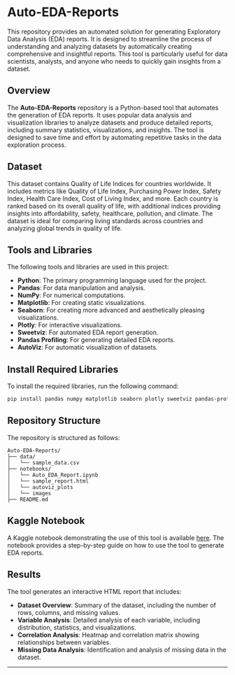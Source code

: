 # Auto-EDA-Reports

This repository provides an automated solution for generating Exploratory Data Analysis (EDA) reports. It is designed to streamline the process of understanding and analyzing datasets by automatically creating comprehensive and insightful reports. This tool is particularly useful for data scientists, analysts, and anyone who needs to quickly gain insights from a dataset.

## Overview

The **Auto-EDA-Reports** repository is a Python-based tool that automates the generation of EDA reports. It uses popular data analysis and visualization libraries to analyze datasets and produce detailed reports, including summary statistics, visualizations, and insights. The tool is designed to save time and effort by automating repetitive tasks in the data exploration process.

## Dataset

This dataset contains Quality of Life Indices for countries worldwide. It includes metrics like Quality of Life Index, Purchasing Power Index, Safety Index, Health Care Index, Cost of Living Index, and more. Each country is ranked based on its overall quality of life, with additional indices providing insights into affordability, safety, healthcare, pollution, and climate. The dataset is ideal for comparing living standards across countries and analyzing global trends in quality of life.

## Tools and Libraries

The following tools and libraries are used in this project:

- **Python**: The primary programming language used for the project.
- **Pandas**: For data manipulation and analysis.
- **NumPy**: For numerical computations.
- **Matplotlib**: For creating static visualizations.
- **Seaborn**: For creating more advanced and aesthetically pleasing visualizations.
- **Plotly**: For interactive visualizations.
- **Sweetviz**: For automated EDA report generation.
- **Pandas Profiling**: For generating detailed EDA reports.
- **AutoViz**: For automatic visualization of datasets.

## Install Required Libraries

To install the required libraries, run the following command:

```bash
pip install pandas numpy matplotlib seaborn plotly sweetviz pandas-profiling autoviz
```

## Repository Structure

The repository is structured as follows:

```
Auto-EDA-Reports/
├── data/
│   └── sample_data.csv           
├── notebooks/
│   └── Auto_EDA_Report.ipynb      
│   └── sample_report.html         
│   └── autoviz_plots
│   └── images
├── README.md                      
```

## Kaggle Notebook

A Kaggle notebook demonstrating the use of this tool is available [here](https://www.kaggle.com/code/ahmedmaherabdrabbo/quality-of-life-auto-eda-reports). The notebook provides a step-by-step guide on how to use the tool to generate EDA reports.

## Results

The tool generates an interactive HTML report that includes:

- **Dataset Overview**: Summary of the dataset, including the number of rows, columns, and missing values.
- **Variable Analysis**: Detailed analysis of each variable, including distribution, statistics, and visualizations.
- **Correlation Analysis**: Heatmap and correlation matrix showing relationships between variables.
- **Missing Data Analysis**: Identification and analysis of missing data in the dataset.


---